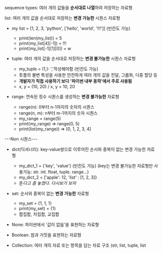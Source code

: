 sequence types: 여러 개의 값들을 **순서대로 나열**하여 저장하는 자료형
 
list: 여러 개의 값을 순서대로 저장하는 **변경 가능한** 시퀀스 자료형

- my list = [1, 2, 3, 'python', ['hello', 'world', '!!!']] (빈칸도 가능)
  - print(len(my_list)) = 5
  - print(my_list[4][-1]) = !!!
  - print(my_list[-1][1][0]) = w

- tuple: 여러 개의 값을 순서대로 저장하는 **변경 불가능한** 시퀀스 자료형
  - my_tuple = (1,): ','작성해야함 (빈칸도 가능)
  - 튜플의 불변 특성을 사용한 안전하게 여러 개의 값을 전달, 그룹화, 다중 할당 등
  - **개발자가 직접 사용하기 보다 '파이썬 내부 동작'에서 주로 사용됨**
  - x, y = (10, 20) / x, y = 10, 20
 
- range: 연속된 정수 시퀀스를 생성하는 **변경 불가능한** 자료형
  - range(n): 0부터 n-1까지의 숫자의 시퀀스
  - range(n, m): n부터 m-1까지의 숫자 시퀀스
  - my_range = range(5)
  - print(my_range) => range(0, 5)
  - print(list(my_range)) => [0, 1, 2, 3, 4]
 
 ---Non 시퀀스---

- dict(딕셔너리): key-value쌍으로 이루어진 순서와 중복이 없는 변경 가능한 자료형
  - my_dict_1 = {'key', 'value'} (빈칸도 가능) (key는 변경 불가능한 자료형만 사용가능: str. int. float, tuple. range...)
  - my_dict_2 = ['apple': 12, 'list' : [1, 2, 3]}
  - 존*다고 좀 놓쳤다. 다시보기 보자*

- set: 순서와 중복이 없는 **변경 가능한** 자료형
  - my_set = {1, 1, 1}
  - print(my_set) = {1}
  - 합집합, 차집합, 교집합

- None: 파이썬에서 '값이 없음'을 표현하는 자료형
- Boolean: 참과 거짓을 표현하는 자료형
- Collection: 여러 개의 자료 또는 항목을 담는 자료 구조 (str, list, tuple, list
